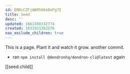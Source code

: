 ```yaml
---
id: ENDcCZFjAW9h66eDoFg7I
title: Seed
desc: ''
updated: 1661308332774
created: 1631921362276
nav_exclude_children: true
---
```


This is a page. Plant it and watch it grow. another commit.
- ran `npm install @dendronhq/dendron-cli@latest` again


[[seed.child]]